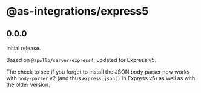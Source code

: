 # @as-integrations/express5

## 0.0.0

Initial release.

Based on `@apollo/server/express4`, updated for Express v5.

The check to see if you forgot to install the JSON body parser now works with
`body-parser` v2 (and thus `express.json()` in Express v5) as well as with the
older version.
